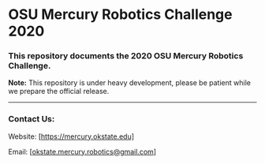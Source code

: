 # OSU Mercury Robotics Challenge 2020
### This repository documents the 2020 OSU Mercury Robotics Challenge.

**Note:** This repository is under heavy development, please be patient while we prepare the official release.




----------------------------------------------------------

### Contact Us:

Website: [https://mercury.okstate.edu]

Email: [okstate.mercury.robotics@gmail.com]
